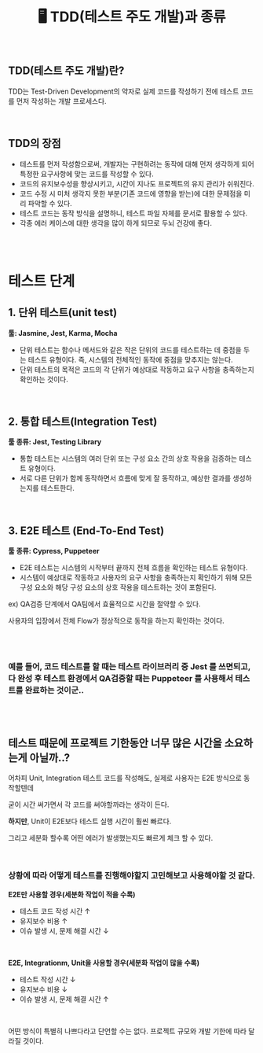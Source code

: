 # <div align="center">🖥️ TDD(테스트 주도 개발)과 종류</div>

<br>

## TDD(테스트 주도 개발)란?

TDD는 Test-Driven Development의 약자로 실제 코드를 작성하기 전에 테스트 코드를 먼저 작성하는 개발 프로세스다.

<br>

## TDD의 장점

- 테스트를 먼저 작성함으로써, 개발자는 구현하려는 동작에 대해 먼저 생각하게 되어 특정한 요구사항에 맞는 코드를 작성할 수 있다.
- 코드의 유지보수성을 향상시키고, 시간이 지나도 프로젝트의 유지 관리가 쉬워진다.
- 코드 수정 시 미처 생각지 못한 부분(기존 코드에 영향을 받는)에 대한 문제점을 미리 파악할 수 있다.
- 테스트 코드는 동작 방식을 설명하니, 테스트 파일 자체를 문서로 활용할 수 있다.
- 각종 에러 케이스에 대한 생각을 많이 하게 되므로 두뇌 건강에 좋다.

<br>
<br>

# 테스트 단계

## 1. 단위 테스트(unit test)

**툴: Jasmine, Jest, Karma, Mocha**

- 단위 테스트는 함수나 메서드와 같은 작은 단위의 코드를 테스트하는 데 중점을 두는 테스트 유형이다. 즉, 시스템의 전체적인 동작에 중점을 맞추지는 않는다.
- 단위 테스트의 목적은 코드의 각 단위가 예상대로 작동하고 요구 사항을 충족하는지 확인하는 것이다.

<br>

## 2. **통합 테스트(Integration Test)**

**툴 종류: Jest, Testing Library**

- 통합 테스트는 시스템의 여러 단위 또는 구성 요소 간의 상호 작용을 검증하는 테스트 유형이다.
- 서로 다른 단위가 함께 동작하면서 흐름에 맞게 잘 동작하고, 예상한 결과를 생성하는지를 테스트한다.

<br>

## 3. **E2E 테스트 (End-To-End Test)**

**툴 종류: Cypress, Puppeteer**

- E2E 테스트는 시스템의 시작부터 끝까지 전체 흐름을 확인하는 테스트 유형이다.
- 시스템이 예상대로 작동하고 사용자의 요구 사항을 충족하는지 확인하기 위해 모든 구성 요소와 해당 구성 요소의 상호 작용을 테스트하는 것이 포함된다.

ex) QA검증 단계에서 QA팀에서 효율적으로 시간을 절약할 수 있다.

사용자의 입장에서 전체 Flow가 정상적으로 동작을 하는지 확인하는 것이다.

<br>
<br>

### 예를 들어, 코드 테스트를 할 때는 테스트 라이브러리 중 Jest 를 쓰면되고, 다 완성 후 테스트 환경에서 QA검증할 때는 Puppeteer 를 사용해서 테스트를 완료하는 것이군..

<br>
<br>

## 테스트 때문에 프로젝트 기한동안 너무 많은 시간을 소요하는게 아닐까..?

어차피 Unit, Integration 테스트 코드를 작성해도, 실제로 사용자는 E2E 방식으로 동작할텐데

굳이 시간 써가면서 각 코드를 써야할까라는 생각이 든다.

**하지만**, Unit이 E2E보다 테스트 실행 시간이 훨씬 빠르다.

그리고 세분화 할수록 어떤 에러가 발생했는지도 빠르게 체크 할 수 있다.

<br>

### 상황에 따라 어떻게 테스트를 진행해야할지 고민해보고 사용해야할 것 같다.

**E2E만 사용할 경우(세분화 작업이 적을 수록)**

- 테스트 코드 작성 시간 ↑
- 유지보수 비용 ↑
- 이슈 발생 시, 문제 해결 시간 ↓

<br>

**E2E, Integrationm, Unit을 사용할 경우(세분화 작업이 많을 수록)**

- 테스트 작성 시간 ↓
- 유지보수 비용 ↓
- 이슈 발생 시, 문제 해결 시간 ↑

<br>

어떤 방식이 특별히 나쁘다라고 단언할 수는 없다. 프로젝트 규모와 개발 기한에 따라 달라질 것이다.
